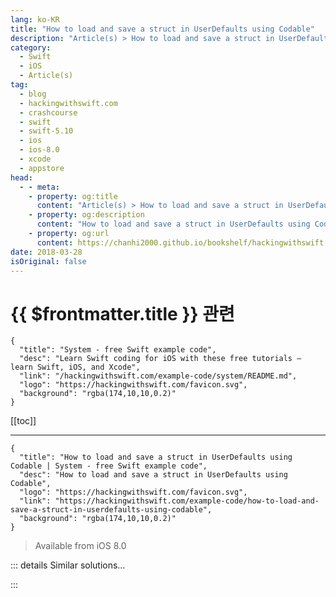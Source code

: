 ```yaml
---
lang: ko-KR
title: "How to load and save a struct in UserDefaults using Codable"
description: "Article(s) > How to load and save a struct in UserDefaults using Codable"
category:
  - Swift
  - iOS
  - Article(s)
tag: 
  - blog
  - hackingwithswift.com
  - crashcourse
  - swift
  - swift-5.10
  - ios
  - ios-8.0
  - xcode
  - appstore
head:
  - - meta:
    - property: og:title
      content: "Article(s) > How to load and save a struct in UserDefaults using Codable"
    - property: og:description
      content: "How to load and save a struct in UserDefaults using Codable"
    - property: og:url
      content: https://chanhi2000.github.io/bookshelf/hackingwithswift.com/example-code/how-to-load-and-save-a-struct-in-userdefaults-using-codable.html
date: 2018-03-28
isOriginal: false
---
```


# {{ $frontmatter.title }} 관련

```component VPCard
{
  "title": "System - free Swift example code",
  "desc": "Learn Swift coding for iOS with these free tutorials – learn Swift, iOS, and Xcode",
  "link": "/hackingwithswift.com/example-code/system/README.md",
  "logo": "https://hackingwithswift.com/favicon.svg",
  "background": "rgba(174,10,10,0.2)"
}
```

[[toc]]

---

```component VPCard
{
  "title": "How to load and save a struct in UserDefaults using Codable | System - free Swift example code",
  "desc": "How to load and save a struct in UserDefaults using Codable",
  "logo": "https://hackingwithswift.com/favicon.svg",
  "link": "https://hackingwithswift.com/example-code/how-to-load-and-save-a-struct-in-userdefaults-using-codable",
  "background": "rgba(174,10,10,0.2)"
}
```

> Available from iOS 8.0

<!-- TODO: 작성 -->

<!-- 
The `Codable` protocol makes it easy to load and save native Swift types to JSON, and with a little typecasting you can get that data into `UserDefaults` so it’s safe.

Here’s some trivial `Codable` data we can work with:

```swift
struct Person: Codable {
    var name: String
}

let taylor = Person(name: "Taylor Swift")
```

To save that to `UserDefaults` you must first encode it as JSON using `JSONEncoder`, which will send back a `Data` instance you can send straight to `UserDefaults`. For example:

```swift
let encoder = JSONEncoder()
if let encoded = try? encoder.encode(taylor) {
    let defaults = UserDefaults.standard
    defaults.set(encoded, forKey: "SavedPerson")
}
```

Reading saved data back into a `Person` instance is a matter of converting from `Data` using a `JSONDecoder`, like this:

```swift
if let savedPerson = defaults.object(forKey: "SavedPerson") as? Data {
    let decoder = JSONDecoder()
    if let loadedPerson = try? decoder.decode(Person.self, from: savedPerson) {
        print(loadedPerson.name)
    }
}
```

-->

::: details Similar solutions…

<!--
/quick-start/swiftui/swiftui-tips-and-tricks">SwiftUI tips and tricks 
/quick-start/swiftui/all-swiftui-property-wrappers-explained-and-compared">All SwiftUI property wrappers explained and compared 
/quick-start/swiftui/how-to-save-and-load-navigationstack-paths-using-codable">How to save and load NavigationStack paths using Codable 
/example-code/uikit/how-to-create-live-playgrounds-in-xcode">How to create live playgrounds in Xcode 
/example-code/system/how-to-save-user-settings-using-userdefaults">How to save user settings using UserDefaults</a>
-->

:::

